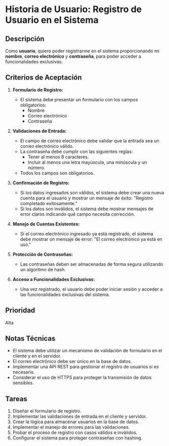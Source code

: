 # Historia de Usuario: Registro de Usuario en el Sistema

## Descripción
Como **usuario**, quiero poder registrarme en el sistema proporcionando mi **nombre**, **correo electrónico** y **contraseña**, para poder acceder a funcionalidades exclusivas.

## Criterios de Aceptación
1. **Formulario de Registro:**
   - El sistema debe presentar un formulario con los campos obligatorios:
     - Nombre
     - Correo electrónico
     - Contraseña

2. **Validaciones de Entrada:**
   - El campo de correo electrónico debe validar que la entrada sea un correo electrónico válido.
   - La contraseña debe cumplir con las siguientes reglas:
     - Tener al menos 8 caracteres.
     - Incluir al menos una letra mayúscula, una minúscula y un número.
   - Todos los campos son obligatorios.

3. **Confirmación de Registro:**
   - Si los datos ingresados son válidos, el sistema debe crear una nueva cuenta para el usuario y mostrar un mensaje de éxito: "Registro completado exitosamente."
   - Si los datos son inválidos, el sistema debe mostrar mensajes de error claros indicando qué campo necesita corrección.

4. **Manejo de Cuentas Existentes:**
   - Si el correo electrónico ingresado ya está registrado, el sistema debe mostrar un mensaje de error: "El correo electrónico ya está en uso."

5. **Protección de Contraseñas:**
   - Las contraseñas deben ser almacenadas de forma segura utilizando un algoritmo de hash.

6. **Acceso a Funcionalidades Exclusivas:**
   - Una vez registrado, el usuario debe poder iniciar sesión y acceder a las funcionalidades exclusivas del sistema.

## Prioridad
Alta

## Notas Técnicas
- El sistema debe utilizar un mecanismo de validación de formulario en el cliente y en el servidor.
- El correo electrónico debe ser único en la base de datos.
- Implementar una API REST para gestionar el registro de usuarios si es necesario.
- Considerar el uso de HTTPS para proteger la transmisión de datos sensibles.

## Tareas
1. Diseñar el formulario de registro.
2. Implementar las validaciones de entrada en el cliente y servidor.
3. Crear la lógica para almacenar usuarios en la base de datos.
4. Implementar el manejo de errores para las validaciones.
5. Probar el proceso de registro con casos válidos e inválidos.
6. Configurar el sistema para proteger contraseñas con hashing.
